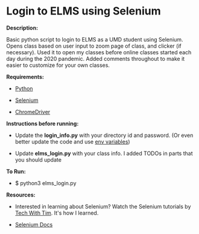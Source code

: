 <h1>Login to ELMS using Selenium</h1>

**Description:**

Basic python script to login to ELMS as a UMD student using Selenium. Opens class based on user input to zoom page of class, and clicker (if necessary). Used it to open my classes before online classes started each day during the 2020 pandemic. Added comments throughout to make it easier to customize for your own classes.
 

**Requirements:**
- [Python](https://www.python.org/downloads/)

- [Selenium](https://selenium-python.readthedocs.io/installation.html)

- [ChromeDriver](https://chromedriver.chromium.org)

**Instructions before running:**
- Update the **login_info.py** with your directory id and password. (Or even better update the code and use [env variables](https://able.bio/rhett/how-to-set-and-get-environment-variables-in-python--274rgt5))

- Update **elms_login.py** with your class info. I added TODOs in parts that you should update

**To Run:**
- $ python3 elms_login.py

**Resources:**
- Interested in learning about Selenium? Watch the Selenium tutorials by [Tech With Tim](https://www.youtube.com/watch?v=Xjv1sY630Uc). It's how I learned. 

- [Selenium Docs](https://selenium-python.readthedocs.io) 